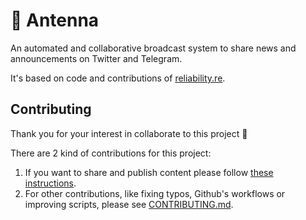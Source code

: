 # 📡 Antenna

An automated and collaborative broadcast system to share news and announcements on Twitter and Telegram.

It's based on code and contributions of [reliability.re](https://github.com/sre-france/reliability.re).

## Contributing

Thank you for your interest in collaborate to this project :tada:

There are 2 kind of contributions for this project:

1. If you want to share and publish content please follow [these instructions](posts/contribute.md).
2. For other contributions, like fixing typos, Github's workflows or improving scripts, please see [CONTRIBUTING.md](CONTRIBUTING.md).
